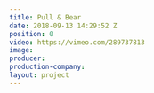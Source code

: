 ```yaml
---
title: Pull & Bear
date: 2018-09-13 14:29:52 Z
position: 0
video: https://vimeo.com/289737813
image: 
producer: 
production-company: 
layout: project
---
```


